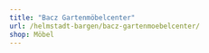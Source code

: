 ```yaml
---
title: "Bacz Gartenmöbelcenter"
url: /helmstadt-bargen/bacz-gartenmoebelcenter/
shop: Möbel
---
```

